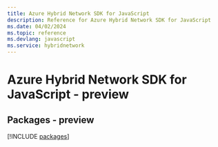 ```yaml
---
title: Azure Hybrid Network SDK for JavaScript
description: Reference for Azure Hybrid Network SDK for JavaScript
ms.date: 04/02/2024
ms.topic: reference
ms.devlang: javascript
ms.service: hybridnetwork
---
```

# Azure Hybrid Network SDK for JavaScript - preview
## Packages - preview
[!INCLUDE [packages](hybrid-network-index.md)]